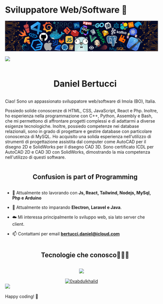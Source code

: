 # Sviluppatore Web/Software 🚀

![Github Banner](https://github.com/Jaydeep-Yadav/Jaydeep-Yadav/blob/main/banner.png)

<img src="https://user-images.githubusercontent.com/73097560/115834477-dbab4500-a447-11eb-908a-139a6edaec5c.gif">

<div id="user-content-toc" style="text-align: center;">
  <ul align="center">
    <summary><h1 style="display: inline-block">Daniel Bertucci</h1></summary>
  </ul>
</div>

Ciao! Sono un appassionato sviluppatore web/software di Imola (BO), Italia.

Possiedo solide conoscenze di HTML, CSS, JavaScript, React e Php. Inoltre, ho esperienza nella programmazione con C++, Python, Assembly e Bash, che mi permettono di affrontare progetti complessi e di adattarmi a diverse esigenze tecnologiche. Inoltre, possiedo competenze nei database relazionali, sono in grado di progettare e gestire database con particolare conoscenza di MySQL.
Ho acquisito una solida esperienza nell'utilizzo di strumenti di progettazione assistita dal computer come AutoCAD per il disegno 2D e SolidWorks per il disegno CAD 3D. Sono certificato ICDL per AutoCAD 2D e CAD 3D con SolidWorks, dimostrando la mia competenza nell'utilizzo di questi software.

<div id="user-content-toc" style="text-align: center;">
  <ul align="center">
    <summary><h2 style="display: inline-block">Confusion is part of Programming</h2></summary>
  </ul>
</div>

- 🔭 Attualmente sto lavorando con **Js, React, Tailwind, Nodejs, MySql, Php e Arduino**

- 🌱 Attualmente sto imparando **Electron, Laravel e Java**.

- ☁️ Mi interessa principalmente lo sviluppo web, sia lato server che client.

- 📫 Contattami per email **bertucci.daniel@icloud.com**

<div id="user-content-toc" style="text-align: center;">
  <ul align="center">
    <summary><h2 style="display: inline-block">Tecnologie che conosco👨🏻‍💻</h2></summary>
  </ul>
</div>

<p align="center">
  <a href="https://skillicons.dev">
    <img src="https://skillicons.dev/icons?i=html,css,js,react,nodejs,tailwind,bootstrap,python,kotlin,cpp,git,github,postman,mysql,postgres,linux,bash,androidstudio,vite,md,jquery,vscode,idea,autocad,ps,raspberrypi,replit,discord&perline=14" />
  </a>
</p>

<div align="center">

<a href="https://github.com/brt.dan/">
  <img src="https://github-readme-stats.vercel.app/api/top-langs/?username=brtdan&theme=dark&layout=compact" width="375"  alt="0xabdulkhalid"/>
  
</a>
</div>

<img src="https://user-images.githubusercontent.com/73097560/115834477-dbab4500-a447-11eb-908a-139a6edaec5c.gif">

Happy coding! 🌟
